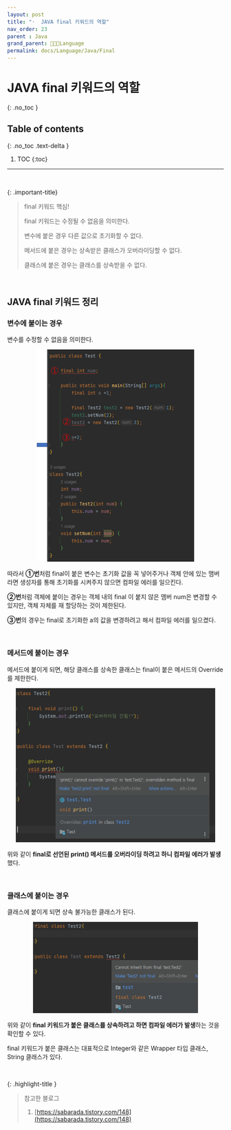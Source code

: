```yaml
---
layout: post
title: "·  JAVA final 키워드의 역할"
nav_order: 23
parent : Java
grand_parent: 👩🏻‍💻Language
permalink: docs/Language/Java/Final
---
```


#  JAVA final 키워드의 역할
{: .no_toc }

## Table of contents
{: .no_toc .text-delta }

1. TOC
{:toc}

---

<br>

{: .important-title}
> final 키워드 핵심!
> 
> final 키워드는 수정될 수 없음을 의미한다.
> 
> 변수에 붙은 경우 다른 값으로 초기화할 수 없다.
> 
> 메서드에 붙은 경우는 상속받은 클래스가 오버라이딩할 수 없다.
> 
> 클래스에 붙은 경우는 클래스를 상속받을 수 없다.


<br>


## JAVA final 키워드 정리



### 변수에 붙이는 경우

변수를 수정할 수 없음을 의미한다.

<p align="center">
<img src="https://raw.githubusercontent.com/buinq/imageServer/main/img/image-20230411183125896.png" alt="image-20230411183125896" style="zoom:50%;" />
</p>

따라서 **①번**처럼 final이 붙은 변수는 초기화 값을 꼭 넣어주거나 객체 안에 있는 맴버라면 생성자를 통해 초기화를 시켜주지 않으면 컴파일 에러를 일으킨다.

**②번**처럼 객체에 붙이는 경우는 객체 내의 final 이 붙지 않은 맴버 num은 변경할 수 있지만, 객체 자체를 재 할당하는 것이 제한된다.

**③번**의 경우는 final로 초기화한 a의 값을 변경하려고 해서 컴파일 에러를 일으켰다.

<br>

### 메서드에 붙이는 경우

메서드에 붙이게 되면, 해당 클래스를 상속한 클래스는 final이 붙은 메서드의 Override를 제한한다.

<p align="center">
<img src="https://raw.githubusercontent.com/buinq/imageServer/main/img/image-20230411183430276.png" alt="image-20230411183430276" style="zoom:80%;" />
</p>

위와 같이 **final로 선언된 print() 메서드를 오버라이딩 하려고 하니 컴파일 에러가 발생**했다.

<br>

### 클래스에 붙이는 경우

클래스에 붙이게 되면 상속 불가능한 클래스가 된다.

<p align="center">
<img src="https://raw.githubusercontent.com/buinq/imageServer/main/img/image-20230411183531092.png" alt="image-20230411183531092" style="zoom:80%;" />
</p>

위와 같이 **final 키워드가 붙은 클래스를 상속하려고 하면 컴파일 에러가 발생**하는 것을 확인할 수 있다.

final 키워드가 붙은 클래스는 대표적으로 Integer와 같은 Wrapper 타입 클래스, String 클래스가 있다.

<br>



{: .highlight-title }
> 참고한 블로그
>
> 1. [https://sabarada.tistory.com/148](https://sabarada.tistory.com/148)










